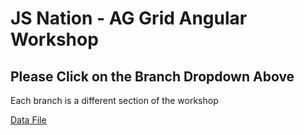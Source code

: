 # JS Nation - AG Grid Angular Workshop

## Please Click on the Branch Dropdown Above 

Each branch is a different section of the workshop 

[Data File](https://www.ag-grid.com/example-assets/olympic-winners.json)
